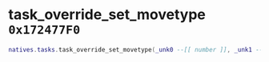 # task_override_set_movetype `0x172477F0`

```lua
natives.tasks.task_override_set_movetype(_unk0 --[[ number ]], _unk1 --[[ number ]])
```